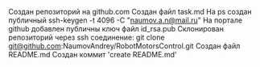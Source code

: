 Создан репозиторий на github.com
Создан файл task.md
На ps создан публичный ssh-keygen -t 4096 -C "naumov.a.n@mail.ru" 
На портале github добавлен публичны ключ файл id_rsa.pub
Склонирован репозиторий через ssh соединение: git clone git@github.com:NaumovAndrey/RobotMotorsControl.git
Создан файл README.md
Создан коммит 'create README.md'

